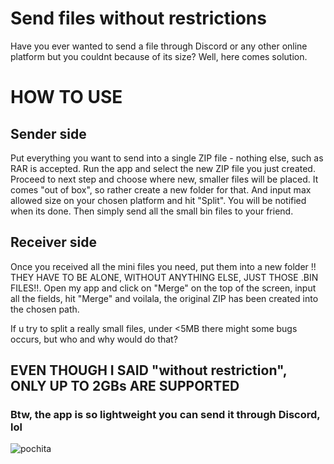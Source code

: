 # Send files without restrictions
Have you ever wanted to send a file through Discord or any other online platform but you couldnt because of its size? Well, here comes solution.
# HOW TO USE
## Sender side
Put everything you want to send into a single ZIP file - nothing else, such as RAR is accepted. Run the app and select the new ZIP file you just created. Proceed to next step and choose where new, smaller files will be placed. It comes "out of box", so rather create a new folder for that. And input max allowed size on your chosen platform and hit "Split". You will be notified when its done. Then simply send all the small bin files to your friend.
## Receiver side
Once you received all the mini files you need, put them into a new folder !! THEY HAVE TO BE ALONE, WITHOUT ANYTHING ELSE, JUST THOSE .BIN FILES!!. Open my app and click on "Merge" on the top of the screen, input all the fields, hit "Merge" and voilala, the original ZIP has been created into the chosen path.

If u try to split a really small files, under <5MB there might some bugs occurs, but who and why would do that?

## EVEN THOUGH I SAID "without restriction", ONLY UP TO 2GBs ARE SUPPORTED

### Btw, the app is so lightweight you can send it through Discord, lol

![pochita](https://github.com/ondraxddd/FileSplitter/assets/92151973/25ca941b-5c6c-4e80-b06f-983677e39e4c)
